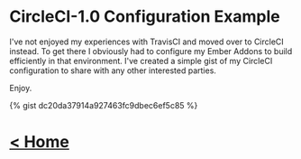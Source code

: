 # CircleCI-1.0 Configuration Example

I've not enjoyed my experiences with TravisCI and moved over to CircleCI
instead.  To get there I obviously had to configure my Ember Addons to build
efficiently in that environment.  I've created a simple gist of my CircleCI
configuration to share with any other interested parties.

Enjoy.

{% gist dc20da37914a927463fc9dbec6ef5c85 %}

# [< Home](README)
